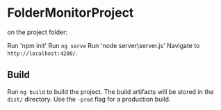# FolderMonitorProject

on the project folder:

Run 'npm init'  Run `ng serve`  Run 'node server\server.js'  Navigate to `http://localhost:4200/`. 


## Build

Run `ng build` to build the project. The build artifacts will be stored in the `dist/` directory. Use the `-prod` flag for a production build.
